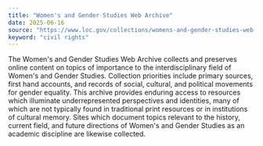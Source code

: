 ```yaml
---
title: "Women's and Gender Studies Web Archive"
date: 2025-06-16
source: "https://www.loc.gov/collections/womens-and-gender-studies-web-archive/about-this-collection/"
keyword: "civil rights"
---
```


The Women's and Gender Studies Web Archive collects and preserves online content on topics of importance to the interdisciplinary field of Women's and Gender Studies. Collection priorities include primary sources, first hand accounts, and records of social, cultural, and political movements for gender equality. This archive provides enduring access to resources which illuminate underrepresented perspectives and identities, many of which are not typically found in traditional print resources or in institutions of cultural memory. Sites which document topics relevant to the history, current field, and future directions of Women's and Gender Studies as an academic discipline are likewise collected.

